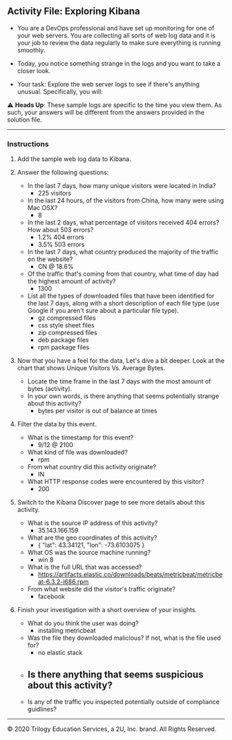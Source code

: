 ## Activity File: Exploring Kibana

* You are a DevOps professional and have set up monitoring for one of your web servers. You are collecting all sorts of web log data and it is your job to review the data regularly to make sure everything is running smoothly. 

* Today, you notice something strange in the logs and you want to take a closer look.

* Your task: Explore the web server logs to see if there's anything unusual. Specifically, you will:

:warning: **Heads Up**: These sample logs are specific to the time you view them. As such, your answers will be different from the answers provided in the solution file. 

---

### Instructions

1. Add the sample web log data to Kibana.

2. Answer the following questions:

    - In the last 7 days, how many unique visitors were located in India?
      - 225 visitors
    - In the last 24 hours, of the visitors from China, how many were using Mac OSX?
      - 8
    - In the last 2 days, what percentage of visitors received 404 errors? How about 503 errors?
      - 1.2% 404 errors 
      - 3.5% 503 errors
    - In the last 7 days, what country produced the majority of the traffic on the website?
      - CN @ 18.6%
    - Of the traffic that's coming from that country, what time of day had the highest amount of activity?
      - 1300
    - List all the types of downloaded files that have been identified for the last 7 days, along with a short description of each file type (use Google if you aren't sure about a particular file type).
      - gz   compressed files
      - css  style sheet files
      - zip   compressed files
      - deb   package files
      - rpm  package files

3. Now that you have a feel for the data, Let's dive a bit deeper. Look at the chart that shows Unique Visitors Vs. Average Bytes.
     - Locate the time frame in the last 7 days with the most amount of bytes (activity).
     - In your own words, is there anything that seems potentially strange about this activity?
       - bytes per visitor is out of balance at times
     
4. Filter the data by this event.
     - What is the timestamp for this event?
       - 9/12 @ 2100
     - What kind of file was downloaded?
       - rpm
     - From what country did this activity originate?
       - IN
     - What HTTP response codes were encountered by this visitor?
       - 200
     
5. Switch to the Kibana Discover page to see more details about this activity.
     - What is the source IP address of this activity?
       - 35.143.166.159
     - What are the geo coordinates of this activity?
       - { "lat": 43.34121, "lon": -73.6103075 }
     - What OS was the source machine running?
       - win 8
     - What is the full URL that was accessed?
       - https://artifacts.elastic.co/downloads/beats/metricbeat/metricbeat-6.3.2-i686.rpm
     - From what website did the visitor's traffic originate?
       - facebook
     
6. Finish your investigation with a short overview of your insights. 

     - What do you think the user was doing?
       - installing metricbeat
     - Was the file they downloaded malicious? If not, what is the file used for?
       - no elastic stack
     - Is there anything that seems suspicious about this activity?
       - 
     - Is any of the traffic you inspected potentially outside of compliance guidlines?

---
© 2020 Trilogy Education Services, a 2U, Inc. brand. All Rights Reserved.  